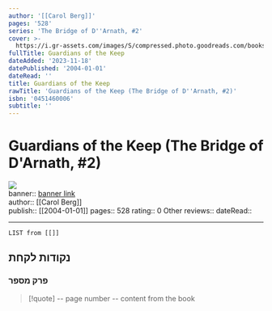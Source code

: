 ```yaml
---
author: '[[Carol Berg]]'
pages: '528'
series: 'The Bridge of D''Arnath, #2'
cover: >-
  https://i.gr-assets.com/images/S/compressed.photo.goodreads.com/books/1406459822l/437787.jpg
fullTitle: Guardians of the Keep
dateAdded: '2023-11-18'
datePublished: '2004-01-01'
dateRead: ''
title: Guardians of the Keep
rawTitle: 'Guardians of the Keep (The Bridge of D''Arnath, #2)'
isbn: '0451460006'
subtitle: ''
---
```

# Guardians of the Keep (The Bridge of D&#39;Arnath, #2)

![](https:&#x2F;&#x2F;i.gr-assets.com&#x2F;images&#x2F;S&#x2F;compressed.photo.goodreads.com&#x2F;books&#x2F;1406459822l&#x2F;437787.jpg)  
banner:: [banner link](https:&#x2F;&#x2F;i.gr-assets.com&#x2F;images&#x2F;S&#x2F;compressed.photo.goodreads.com&#x2F;books&#x2F;1406459822l&#x2F;437787.jpg)  
author:: [[Carol Berg]]  
publish:: [[2004-01-01]]
pages:: 528
rating:: 0 
Other reviews:: 
dateRead:: 

<hr  style="clear:both"/>



```dataview
LIST from [[]]
```

## נקודות לקחת 

### פרק מספר
> [!quote] -- page number -- 
>  content from the book




```